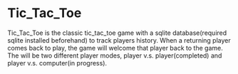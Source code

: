 # Tic_Tac_Toe
Tic_Tac_Toe is the classic tic_tac_toe game with a sqlite database(required sqlite installed beforehand) to track players history. 
When a returning player comes back to play, the game will welcome that player back to the game.
The will be two different player modes, player v.s. player(completed) and player v.s. computer(in progress).
